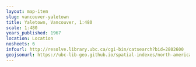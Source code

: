 ```yaml
---
layout: map-item 
slug: vancouver-yaletown
title: Yaletown, Vancouver, 1:480 
scale: 1:480
years_published: 1967
location: Location
nosheets: 6
infourl: http://resolve.library.ubc.ca/cgi-bin/catsearch?bid=2802600
geojsonurl: https://ubc-lib-geo.github.io/spatial-indexes/north-america/canada_britishColumbia_yaletown.geojson
---
```

